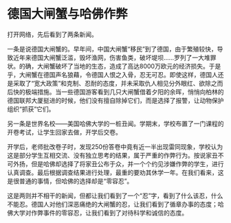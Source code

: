 # 德国大闸蟹与哈佛作弊

打开网络，先后看到了两条新闻。

一条是说德国大闸蟹的。早年间，中国大闸蟹“移民”到了德国，由于繁殖较快，导致近年来德国大闸蟹泛滥，毁坏渔网，伤害鱼类，破坏堤坝……罗列了一大堆罪状。的确，大闸蟹破坏了当地的生态，造成了高达8000万欧元的经济损失。于是乎，大闸蟹在德国声名狼藉，令德国人恨之入骨，忍无可忍。即使这样，德国人还是采取了“宽大政策”和克制、忍耐的态度，并未采取仇人相见分外眼红、欲除之而后快的极端措施。当一些德国游客看到几只大闸蟹借着夕阳的余晖，悄悄向柏林的德国联邦大厦挺进的时候，他们没有擅自除掉它们，而是选择了报警，让动物保护组织“抓获”它们。

另一条是世界名校——美国哈佛大学的一桩丑闻。学期末，学校布置了一门课程的开卷考试，让学生回家去做，开学后交卷。

开学后，老师批改卷子时，发现250份答卷中竟有近一半出现雷同现象，学校认为这是部分学生互相交流、没有独立思考的结果，属于严重的作弊行为。按说家丑不可外扬，但是哈佛却选择了将家丑公布于众，并一个个约见涉嫌作弊的学生，进行认真调查。最后根据调查结果进行处理，最重的要劝其休学一年。在我们看来，这是很普通的事情，但哈佛的选择却是“零容忍”。

这是两则并不相干的新闻，但都让我们看到了一个“忍”字，看到了什么该忍，什么不能忍。德国人对他们深恶痛绝的大闸蟹的忍，让我们看到了循章办事的态度；哈佛大学对作弊事件的零容忍，让我们看到了对待科学和诚信的态度。